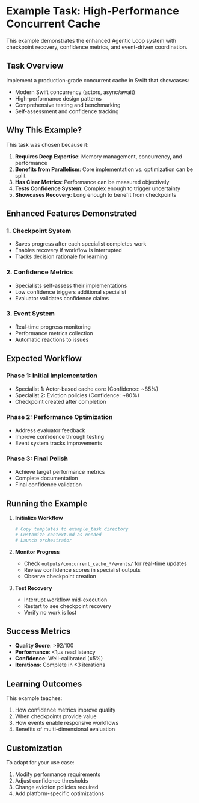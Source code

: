 # Example Task: High-Performance Concurrent Cache

This example demonstrates the enhanced Agentic Loop system with checkpoint recovery, confidence metrics, and event-driven coordination.

## Task Overview

Implement a production-grade concurrent cache in Swift that showcases:
- Modern Swift concurrency (actors, async/await)
- High-performance design patterns
- Comprehensive testing and benchmarking
- Self-assessment and confidence tracking

## Why This Example?

This task was chosen because it:
1. **Requires Deep Expertise**: Memory management, concurrency, and performance
2. **Benefits from Parallelism**: Core implementation vs. optimization can be split
3. **Has Clear Metrics**: Performance can be measured objectively
4. **Tests Confidence System**: Complex enough to trigger uncertainty
5. **Showcases Recovery**: Long enough to benefit from checkpoints

## Enhanced Features Demonstrated

### 1. Checkpoint System
- Saves progress after each specialist completes work
- Enables recovery if workflow is interrupted
- Tracks decision rationale for learning

### 2. Confidence Metrics
- Specialists self-assess their implementations
- Low confidence triggers additional specialist
- Evaluator validates confidence claims

### 3. Event System
- Real-time progress monitoring
- Performance metrics collection
- Automatic reactions to issues

## Expected Workflow

### Phase 1: Initial Implementation
- Specialist 1: Actor-based cache core (Confidence: ~85%)
- Specialist 2: Eviction policies (Confidence: ~80%)
- Checkpoint created after completion

### Phase 2: Performance Optimization
- Address evaluator feedback
- Improve confidence through testing
- Event system tracks improvements

### Phase 3: Final Polish
- Achieve target performance metrics
- Complete documentation
- Final confidence validation

## Running the Example

1. **Initialize Workflow**
   ```bash
   # Copy templates to example_task directory
   # Customize context.md as needed
   # Launch orchestrator
   ```

2. **Monitor Progress**
   - Check `outputs/concurrent_cache_*/events/` for real-time updates
   - Review confidence scores in specialist outputs
   - Observe checkpoint creation

3. **Test Recovery**
   - Interrupt workflow mid-execution
   - Restart to see checkpoint recovery
   - Verify no work is lost

## Success Metrics

- **Quality Score**: >92/100
- **Performance**: <1μs read latency
- **Confidence**: Well-calibrated (±5%)
- **Iterations**: Complete in ≤3 iterations

## Learning Outcomes

This example teaches:
1. How confidence metrics improve quality
2. When checkpoints provide value
3. How events enable responsive workflows
4. Benefits of multi-dimensional evaluation

## Customization

To adapt for your use case:
1. Modify performance requirements
2. Adjust confidence thresholds
3. Change eviction policies required
4. Add platform-specific optimizations